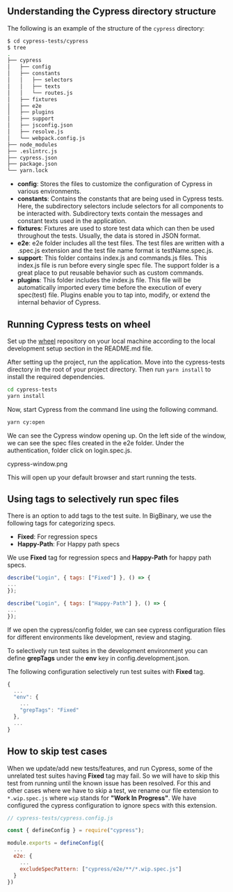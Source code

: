 ## Understanding the Cypress directory structure

The following is an example of the structure of the `cypress` directory:

```bash
$ cd cypress-tests/cypress
$ tree
.
├── cypress
│   ├── config
│   ├── constants
│   │   ├── selectors
│   │   ├── texts
│   │   └── routes.js
│   ├── fixtures
│   ├── e2e
│   ├── plugins
│   ├── support
│   ├── jsconfig.json
│   ├── resolve.js
│   └── webpack.config.js
├── node_modules
├── .eslintrc.js
├── cypress.json
├── package.json
└── yarn.lock
```

- **config**: Stores the files to customize the configuration of Cypress in
  various environments.
- **constants**: Contains the constants that are being used in Cypress tests.
  Here, the subdirectory selectors include selectors for all components to be
  interacted with. Subdirectory texts contain the messages and constant texts
  used in the application.
- **fixtures**: Fixtures are used to store test data which can then be used
  throughout the tests. Usually, the data is stored in JSON format.
- **e2e**: e2e folder includes all the test files. The test files are written
  with a .spec.js extension and the test file name format is testName.spec.js.
- **support**: This folder contains index.js and commands.js files. This
  index.js file is run before every single spec file. The support folder is a
  great place to put reusable behavior such as custom commands.
- **plugins**: This folder includes the index.js file. This file will be
  automatically imported every time before the execution of every spec(test)
  file. Plugins enable you to tap into, modify, or extend the internal behavior
  of Cypress.

## Running Cypress tests on wheel

Set up the [wheel](https://github.com/bigbinary/wheel) repository on your local
machine according to the local development setup section in the README.md file.

After setting up the project, run the application. Move into the cypress-tests
directory in the root of your project directory. Then run `yarn install` to
install the required dependencies.

```bash
cd cypress-tests
yarn install
```

Now, start Cypress from the command line using the following command.

```bash
yarn cy:open
```

We can see the Cypress window opening up. On the left side of the window, we can
see the spec files created in the e2e folder. Under the authentication, folder
click on login.spec.js.

<image>cypress-window.png</image>

This will open up your default browser and start running the tests.

## Using tags to selectively run spec files

There is an option to add tags to the test suite. In BigBinary, we use the
following tags for categorizing specs.

- **Fixed**: For regression specs
- **Happy-Path**: For Happy path specs

We use **Fixed** tag for regression specs and **Happy-Path** for happy path specs.

```js
describe("Login", { tags: ["Fixed"] }, () => {
...
});
```

```js
describe("Login", { tags: ["Happy-Path"] }, () => {
...
});
```

If we open the cypress/config folder, we can see cypress configuration files for
different environments like development, review and staging.

To selectively run test suites in the development environment you can define
**grepTags** under the **env** key in config.development.json.

The following configuration selectively run test suites with **Fixed** tag.

```js
{
  ...
  "env": {
    ...
    "grepTags": "Fixed"
  },
  ...
}
```

## How to skip test cases

When we update/add new tests/features, and run Cypress, some of the unrelated test
suites having **Fixed** tag may fail. So we will have to skip this test from running
until the known issue has been resolved. For this and other cases where we have to skip a test,
we rename our file extension to `*.wip.spec.js` where `wip` stands for **"Work In Progress"**.
We have configured the cypress configuration to ignore specs with this extension.

```js
// cypress-tests/cypress.config.js

const { defineConfig } = require("cypress");

module.exports = defineConfig({
  ...
  e2e: {
    ...
    excludeSpecPattern: ["cypress/e2e/**/*.wip.spec.js"]
  }
})
```
